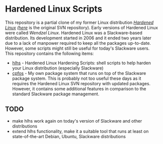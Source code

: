 # Hardened Linux Scripts

This repository is a partial clone of my former Linux distribution *[Hardened Linux](http://hardenedlinux.sourceforge.net/) ([here](https://sourceforge.net/p/hardenedlinux/code/HEAD/tree/)* is the original SVN repository). Early versions of Hardened Linux were called *Wendzel Linux*. Hardened Linux was a Slackware-based distribution. Its development started in 2006 and it ended two years later due to a lack of manpower required to keep all the packages up-to-date. However, some scripts might still be useful for today's Slackware users. This repository contains the following items:

- [hlhs](https://github.com/cdpxe/HardenedLinux/tree/master/hlhs) - Hardened Linux Hardening Scripts: shell scripts to help harden your Linux distribution (especially Slackware)
- [cpfos](https://github.com/cdpxe/HardenedLinux/tree/master/cpfos) - My own package system that runs on top of the Slackware package system. This is probably not too useful these days as it requires the Hardened Linux SVN repository with updated packages. However, it contains some additional features in comparison to the standard Slackware package management.

## TODO

- make hlhs work again on today's version of Slackware and other distributions
- extend hlhs functionality, make it a suitable tool that runs at least on state-of-the-art Debian, Ubuntu, Slackware distributions
